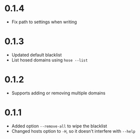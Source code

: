 # 0.1.4

- Fix path to settings when writing

# 0.1.3

- Updated default blacklist
- List hosed domains using `hose --list`

# 0.1.2

- Supports adding or removing multiple domains

# 0.1.1

- Added option `--remove-all` to wipe the blacklist
- Changed hosts option to `-H`, so it doesn't interfere with `--help`
